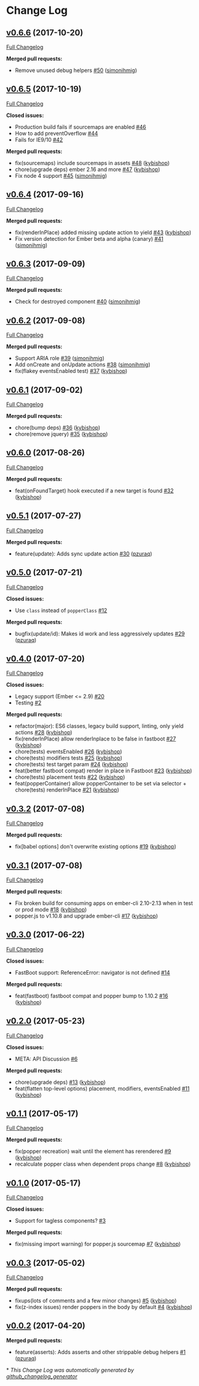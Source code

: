 # Change Log

## [v0.6.6](https://github.com/kybishop/ember-popper/tree/v0.6.6) (2017-10-20)
[Full Changelog](https://github.com/kybishop/ember-popper/compare/v0.6.5...v0.6.6)

**Merged pull requests:**

- Remove unused debug helpers [\#50](https://github.com/kybishop/ember-popper/pull/50) ([simonihmig](https://github.com/simonihmig))

## [v0.6.5](https://github.com/kybishop/ember-popper/tree/v0.6.5) (2017-10-19)
[Full Changelog](https://github.com/kybishop/ember-popper/compare/v0.6.4...v0.6.5)

**Closed issues:**

- Production build fails if sourcemaps are enabled [\#46](https://github.com/kybishop/ember-popper/issues/46)
- How to add preventOverflow [\#44](https://github.com/kybishop/ember-popper/issues/44)
- Fails for IE9/10 [\#42](https://github.com/kybishop/ember-popper/issues/42)

**Merged pull requests:**

- fix\(sourcemaps\) include sourcemaps in assets [\#48](https://github.com/kybishop/ember-popper/pull/48) ([kybishop](https://github.com/kybishop))
- chore\(upgrade deps\) ember 2.16 and more [\#47](https://github.com/kybishop/ember-popper/pull/47) ([kybishop](https://github.com/kybishop))
- Fix node 4 support [\#45](https://github.com/kybishop/ember-popper/pull/45) ([simonihmig](https://github.com/simonihmig))

## [v0.6.4](https://github.com/kybishop/ember-popper/tree/v0.6.4) (2017-09-16)
[Full Changelog](https://github.com/kybishop/ember-popper/compare/v0.6.3...v0.6.4)

**Merged pull requests:**

- fix\(renderInPlace\) added missing update action to yield [\#43](https://github.com/kybishop/ember-popper/pull/43) ([kybishop](https://github.com/kybishop))
- Fix version detection for Ember beta and alpha \(canary\) [\#41](https://github.com/kybishop/ember-popper/pull/41) ([simonihmig](https://github.com/simonihmig))

## [v0.6.3](https://github.com/kybishop/ember-popper/tree/v0.6.3) (2017-09-09)
[Full Changelog](https://github.com/kybishop/ember-popper/compare/v0.6.2...v0.6.3)

**Merged pull requests:**

- Check for destroyed component [\#40](https://github.com/kybishop/ember-popper/pull/40) ([simonihmig](https://github.com/simonihmig))

## [v0.6.2](https://github.com/kybishop/ember-popper/tree/v0.6.2) (2017-09-08)
[Full Changelog](https://github.com/kybishop/ember-popper/compare/v0.6.1...v0.6.2)

**Merged pull requests:**

- Support ARIA role [\#39](https://github.com/kybishop/ember-popper/pull/39) ([simonihmig](https://github.com/simonihmig))
- Add onCreate and onUpdate actions [\#38](https://github.com/kybishop/ember-popper/pull/38) ([simonihmig](https://github.com/simonihmig))
- fix\(flakey eventsEnabled test\) [\#37](https://github.com/kybishop/ember-popper/pull/37) ([kybishop](https://github.com/kybishop))

## [v0.6.1](https://github.com/kybishop/ember-popper/tree/v0.6.1) (2017-09-02)
[Full Changelog](https://github.com/kybishop/ember-popper/compare/v0.6.0...v0.6.1)

**Merged pull requests:**

- chore\(bump deps\) [\#36](https://github.com/kybishop/ember-popper/pull/36) ([kybishop](https://github.com/kybishop))
- chore\(remove jquery\) [\#35](https://github.com/kybishop/ember-popper/pull/35) ([kybishop](https://github.com/kybishop))

## [v0.6.0](https://github.com/kybishop/ember-popper/tree/v0.6.0) (2017-08-26)
[Full Changelog](https://github.com/kybishop/ember-popper/compare/v0.5.1...v0.6.0)

**Merged pull requests:**

- feat\(onFoundTarget\) hook executed if a new target is found [\#32](https://github.com/kybishop/ember-popper/pull/32) ([kybishop](https://github.com/kybishop))

## [v0.5.1](https://github.com/kybishop/ember-popper/tree/v0.5.1) (2017-07-27)
[Full Changelog](https://github.com/kybishop/ember-popper/compare/v0.5.0...v0.5.1)

**Merged pull requests:**

- feature\(update\): Adds sync update action [\#30](https://github.com/kybishop/ember-popper/pull/30) ([pzuraq](https://github.com/pzuraq))

## [v0.5.0](https://github.com/kybishop/ember-popper/tree/v0.5.0) (2017-07-21)
[Full Changelog](https://github.com/kybishop/ember-popper/compare/v0.4.0...v0.5.0)

**Closed issues:**

- Use `class` instead of `popperClass` [\#12](https://github.com/kybishop/ember-popper/issues/12)

**Merged pull requests:**

- bugfix\(update/id\): Makes id work and less aggressively updates [\#29](https://github.com/kybishop/ember-popper/pull/29) ([pzuraq](https://github.com/pzuraq))

## [v0.4.0](https://github.com/kybishop/ember-popper/tree/v0.4.0) (2017-07-20)
[Full Changelog](https://github.com/kybishop/ember-popper/compare/v0.3.2...v0.4.0)

**Closed issues:**

- Legacy support \(Ember \<= 2.9\) [\#20](https://github.com/kybishop/ember-popper/issues/20)
- Testing [\#2](https://github.com/kybishop/ember-popper/issues/2)

**Merged pull requests:**

- refactor\(major\): ES6 classes, legacy build support, linting, only yield actions [\#28](https://github.com/kybishop/ember-popper/pull/28) ([kybishop](https://github.com/kybishop))
- fix\(renderInPlace\) allow renderInplace to be false in fastboot [\#27](https://github.com/kybishop/ember-popper/pull/27) ([kybishop](https://github.com/kybishop))
- chore\(tests\) eventsEnabled [\#26](https://github.com/kybishop/ember-popper/pull/26) ([kybishop](https://github.com/kybishop))
- chore\(tests\) modifiers tests [\#25](https://github.com/kybishop/ember-popper/pull/25) ([kybishop](https://github.com/kybishop))
- chore\(tests\) test target param [\#24](https://github.com/kybishop/ember-popper/pull/24) ([kybishop](https://github.com/kybishop))
- feat\(better fastboot compat\) render in place in Fastboot [\#23](https://github.com/kybishop/ember-popper/pull/23) ([kybishop](https://github.com/kybishop))
- chore\(tests\) placement tests [\#22](https://github.com/kybishop/ember-popper/pull/22) ([kybishop](https://github.com/kybishop))
- feat\(popperContainer\) allow popperContainer to be set via selector + chore\(tests\) renderInPlace [\#21](https://github.com/kybishop/ember-popper/pull/21) ([kybishop](https://github.com/kybishop))

## [v0.3.2](https://github.com/kybishop/ember-popper/tree/v0.3.2) (2017-07-08)
[Full Changelog](https://github.com/kybishop/ember-popper/compare/v0.3.1...v0.3.2)

**Merged pull requests:**

- fix\[babel options\] don't overwrite existing options [\#19](https://github.com/kybishop/ember-popper/pull/19) ([kybishop](https://github.com/kybishop))

## [v0.3.1](https://github.com/kybishop/ember-popper/tree/v0.3.1) (2017-07-08)
[Full Changelog](https://github.com/kybishop/ember-popper/compare/v0.3.0...v0.3.1)

**Merged pull requests:**

- Fix broken build for consuming apps on ember-cli 2.10-2.13 when in test or prod mode [\#18](https://github.com/kybishop/ember-popper/pull/18) ([kybishop](https://github.com/kybishop))
- popper.js to v1.10.8 and upgrade ember-cli [\#17](https://github.com/kybishop/ember-popper/pull/17) ([kybishop](https://github.com/kybishop))

## [v0.3.0](https://github.com/kybishop/ember-popper/tree/v0.3.0) (2017-06-22)
[Full Changelog](https://github.com/kybishop/ember-popper/compare/v0.2.0...v0.3.0)

**Closed issues:**

- FastBoot support: ReferenceError: navigator is not defined [\#14](https://github.com/kybishop/ember-popper/issues/14)

**Merged pull requests:**

- feat\(fastboot\) fastboot compat and popper bump to 1.10.2 [\#16](https://github.com/kybishop/ember-popper/pull/16) ([kybishop](https://github.com/kybishop))

## [v0.2.0](https://github.com/kybishop/ember-popper/tree/v0.2.0) (2017-05-23)
[Full Changelog](https://github.com/kybishop/ember-popper/compare/v0.1.1...v0.2.0)

**Closed issues:**

- META: API Discussion [\#6](https://github.com/kybishop/ember-popper/issues/6)

**Merged pull requests:**

- chore\(upgrade deps\) [\#13](https://github.com/kybishop/ember-popper/pull/13) ([kybishop](https://github.com/kybishop))
- feat\(flatten top-level options\) placement, modifiers, eventsEnabled [\#11](https://github.com/kybishop/ember-popper/pull/11) ([kybishop](https://github.com/kybishop))

## [v0.1.1](https://github.com/kybishop/ember-popper/tree/v0.1.1) (2017-05-17)
[Full Changelog](https://github.com/kybishop/ember-popper/compare/v0.1.0...v0.1.1)

**Merged pull requests:**

- fix\(popper recreation\) wait until the element has rerendered [\#9](https://github.com/kybishop/ember-popper/pull/9) ([kybishop](https://github.com/kybishop))
- recalculate popper class when dependent props change [\#8](https://github.com/kybishop/ember-popper/pull/8) ([kybishop](https://github.com/kybishop))

## [v0.1.0](https://github.com/kybishop/ember-popper/tree/v0.1.0) (2017-05-17)
[Full Changelog](https://github.com/kybishop/ember-popper/compare/v0.0.3...v0.1.0)

**Closed issues:**

- Support for tagless components? [\#3](https://github.com/kybishop/ember-popper/issues/3)

**Merged pull requests:**

- fix\(missing import warning\) for popper.js sourcemap [\#7](https://github.com/kybishop/ember-popper/pull/7) ([kybishop](https://github.com/kybishop))

## [v0.0.3](https://github.com/kybishop/ember-popper/tree/v0.0.3) (2017-05-02)
[Full Changelog](https://github.com/kybishop/ember-popper/compare/v0.0.2...v0.0.3)

**Merged pull requests:**

- fixups\(lots of comments and a few minor changes\) [\#5](https://github.com/kybishop/ember-popper/pull/5) ([kybishop](https://github.com/kybishop))
- fix\(z-index issues\) render poppers in the body by default [\#4](https://github.com/kybishop/ember-popper/pull/4) ([kybishop](https://github.com/kybishop))

## [v0.0.2](https://github.com/kybishop/ember-popper/tree/v0.0.2) (2017-04-20)
**Merged pull requests:**

- feature\(asserts\): Adds asserts and other strippable debug helpers [\#1](https://github.com/kybishop/ember-popper/pull/1) ([pzuraq](https://github.com/pzuraq))



\* *This Change Log was automatically generated by [github_changelog_generator](https://github.com/skywinder/Github-Changelog-Generator)*